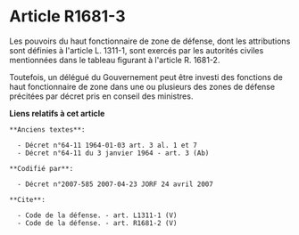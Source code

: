 # Article R1681-3

Les pouvoirs du haut fonctionnaire de zone de défense, dont les attributions sont définies à l'article L. 1311-1, sont
exercés par les autorités civiles mentionnées dans le tableau figurant à l'article R. 1681-2.

Toutefois, un délégué du Gouvernement peut être investi des fonctions de haut fonctionnaire de zone dans une ou plusieurs des
zones de défense précitées par décret pris en conseil des ministres.

**Liens relatifs à cet article**

	**Anciens textes**:

	  - Décret n°64-11 1964-01-03 art. 3 al. 1 et 7
	  - Décret n°64-11 du 3 janvier 1964 - art. 3 (Ab)

	**Codifié par**:

	  - Décret n°2007-585 2007-04-23 JORF 24 avril 2007

	**Cite**:

	  - Code de la défense. - art. L1311-1 (V)
	  - Code de la défense. - art. R1681-2 (V)
